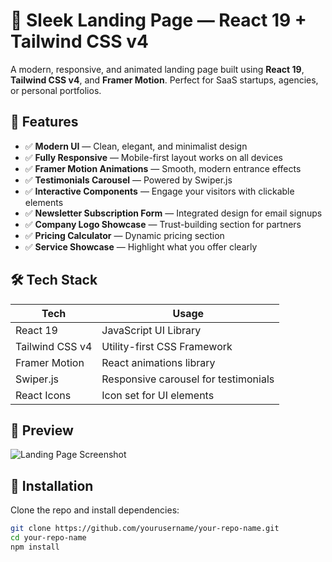 # 🚀 Sleek Landing Page — React 19 + Tailwind CSS v4

A modern, responsive, and animated landing page built using **React 19**, **Tailwind CSS v4**, and **Framer Motion**. Perfect for SaaS startups, agencies, or personal portfolios.

## 🌟 Features

- ✅ **Modern UI** — Clean, elegant, and minimalist design
- ✅ **Fully Responsive** — Mobile-first layout works on all devices
- ✅ **Framer Motion Animations** — Smooth, modern entrance effects
- ✅ **Testimonials Carousel** — Powered by Swiper.js
- ✅ **Interactive Components** — Engage your visitors with clickable elements
- ✅ **Newsletter Subscription Form** — Integrated design for email signups
- ✅ **Company Logo Showcase** — Trust-building section for partners
- ✅ **Pricing Calculator** — Dynamic pricing section
- ✅ **Service Showcase** — Highlight what you offer clearly

## 🛠️ Tech Stack

| Tech             | Usage                                |
|------------------|----------------------------------------|
| React 19         | JavaScript UI Library                 |
| Tailwind CSS v4  | Utility-first CSS Framework           |
| Framer Motion    | React animations library              |
| Swiper.js        | Responsive carousel for testimonials  |
| React Icons      | Icon set for UI elements              |

## 📸 Preview

![Landing Page Screenshot](./preview.png) <!-- Add your own screenshot here -->

## 🔧 Installation

Clone the repo and install dependencies:

```bash
git clone https://github.com/yourusername/your-repo-name.git
cd your-repo-name
npm install
